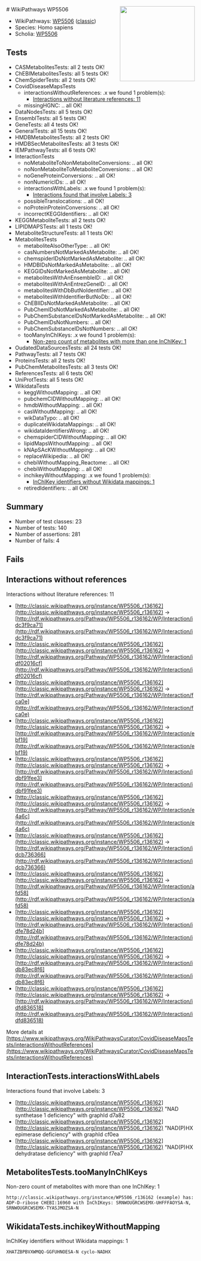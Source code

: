<img style="float: right; width: 200px" src="https://cms-assets.nporadio.nl/npo3fm/NPO-Serious-Request-Logo-Groen-Ik-Steun-RGB.png" />
# WikiPathways WP5506

* WikiPathways: [WP5506](https://wikipathways.org/pathways/WP5506) ([classic](https://classic.wikipathways.org/instance/WP5506))
* Species: Homo sapiens
* Scholia: [WP5506](https://scholia.toolforge.org/wikipathways/WP5506)
## Tests
* CASMetabolitesTests: all 2 tests OK!
* ChEBIMetabolitesTests: all 5 tests OK!
* ChemSpiderTests: all 2 tests OK!
* CovidDiseaseMapsTests
    * interactionsWithoutReferences: .x we found 1 problem(s):
        * [Interactions without literature references: 11](#9701cce2)
    * missingHGNC: .. all OK!
* DataNodesTests: all 5 tests OK!
* EnsemblTests: all 5 tests OK!
* GeneTests: all 4 tests OK!
* GeneralTests: all 15 tests OK!
* HMDBMetabolitesTests: all 2 tests OK!
* HMDBSecMetabolitesTests: all 3 tests OK!
* IEMPathwayTests: all 6 tests OK!
* InteractionTests
    * noMetaboliteToNonMetaboliteConversions: .. all OK!
    * noNonMetaboliteToMetaboliteConversions: .. all OK!
    * noGeneProteinConversions: .. all OK!
    * nonNumericIDs: .. all OK!
    * interactionsWithLabels: .x we found 1 problem(s):
        * [Interactions found that involve Labels: 3](#630d267a)
    * possibleTranslocations: .. all OK!
    * noProteinProteinConversions: .. all OK!
    * incorrectKEGGIdentifiers: .. all OK!
* KEGGMetaboliteTests: all 2 tests OK!
* LIPIDMAPSTests: all 1 tests OK!
* MetaboliteStructureTests: all 1 tests OK!
* MetabolitesTests
    * metaboliteAlsoOtherType: .. all OK!
    * casNumbersNotMarkedAsMetabolite: .. all OK!
    * chemspiderIDsNotMarkedAsMetabolite: .. all OK!
    * HMDBIDsNotMarkedAsMetabolite: .. all OK!
    * KEGGIDsNotMarkedAsMetabolite: .. all OK!
    * metabolitesWithAnEnsembleID: .. all OK!
    * metabolitesWithAnEntrezGeneID: .. all OK!
    * metabolitesWithDbButNoIdentifier: .. all OK!
    * metabolitesWithIdentifierButNoDb: .. all OK!
    * ChEBIIDsNotMarkedAsMetabolite: .. all OK!
    * PubChemIDsNotMarkedAsMetabolite: .. all OK!
    * PubChemSubstanceIDsNotMarkedAsMetabolite: .. all OK!
    * PubChemIDsNotNumbers: .. all OK!
    * PubChemSubstanceIDsNotNumbers: .. all OK!
    * tooManyInChIKeys: .x we found 1 problem(s):
        * [Non-zero count of metabolites with more than one InChIKey: 1](#a4e4037e)
* OudatedDataSourcesTests: all 24 tests OK!
* PathwayTests: all 7 tests OK!
* ProteinsTests: all 2 tests OK!
* PubChemMetabolitesTests: all 3 tests OK!
* ReferencesTests: all 6 tests OK!
* UniProtTests: all 5 tests OK!
* WikidataTests
    * keggWithoutMapping: .. all OK!
    * pubchemCIDWithoutMapping: .. all OK!
    * hmdbWithoutMapping: .. all OK!
    * casWithoutMapping: .. all OK!
    * wikDataTypo: .. all OK!
    * duplicateWikidataMappings: .. all OK!
    * wikidataIdentifiersWrong: .. all OK!
    * chemspiderCIDWithoutMapping: .. all OK!
    * lipidMapsWithoutMapping: .. all OK!
    * kNApSAcKWithoutMapping: .. all OK!
    * replaceWikipedia: .. all OK!
    * chebiWithoutMapping_Reactome: .. all OK!
    * chebiWithoutMapping: .. all OK!
    * inchikeyWithoutMapping: .x we found 1 problem(s):
        * [InChIKey identifiers without Wikidata mappings: 1](#e3a34a21)
    * retiredIdentifiers: .. all OK!


## Summary

* Number of test classes: 23
* Number of tests: 140
* Number of assertions: 281
* Number of fails: 4

## Fails

<a name="9701cce2" />

## Interactions without references

Interactions without literature references: 11

* [http://classic.wikipathways.org/instance/WP5506_r136162](http://classic.wikipathways.org/instance/WP5506_r136162) -> [http://rdf.wikipathways.org/Pathway/WP5506_r136162/WP/Interaction/idc3f9ca71](http://rdf.wikipathways.org/Pathway/WP5506_r136162/WP/Interaction/idc3f9ca71)
* [http://classic.wikipathways.org/instance/WP5506_r136162](http://classic.wikipathways.org/instance/WP5506_r136162) -> [http://rdf.wikipathways.org/Pathway/WP5506_r136162/WP/Interaction/idf02016cf](http://rdf.wikipathways.org/Pathway/WP5506_r136162/WP/Interaction/idf02016cf)
* [http://classic.wikipathways.org/instance/WP5506_r136162](http://classic.wikipathways.org/instance/WP5506_r136162) -> [http://rdf.wikipathways.org/Pathway/WP5506_r136162/WP/Interaction/fca0e](http://rdf.wikipathways.org/Pathway/WP5506_r136162/WP/Interaction/fca0e)
* [http://classic.wikipathways.org/instance/WP5506_r136162](http://classic.wikipathways.org/instance/WP5506_r136162) -> [http://rdf.wikipathways.org/Pathway/WP5506_r136162/WP/Interaction/ebf19](http://rdf.wikipathways.org/Pathway/WP5506_r136162/WP/Interaction/ebf19)
* [http://classic.wikipathways.org/instance/WP5506_r136162](http://classic.wikipathways.org/instance/WP5506_r136162) -> [http://rdf.wikipathways.org/Pathway/WP5506_r136162/WP/Interaction/idbf91fee3](http://rdf.wikipathways.org/Pathway/WP5506_r136162/WP/Interaction/idbf91fee3)
* [http://classic.wikipathways.org/instance/WP5506_r136162](http://classic.wikipathways.org/instance/WP5506_r136162) -> [http://rdf.wikipathways.org/Pathway/WP5506_r136162/WP/Interaction/e4a6c](http://rdf.wikipathways.org/Pathway/WP5506_r136162/WP/Interaction/e4a6c)
* [http://classic.wikipathways.org/instance/WP5506_r136162](http://classic.wikipathways.org/instance/WP5506_r136162) -> [http://rdf.wikipathways.org/Pathway/WP5506_r136162/WP/Interaction/idcb736366](http://rdf.wikipathways.org/Pathway/WP5506_r136162/WP/Interaction/idcb736366)
* [http://classic.wikipathways.org/instance/WP5506_r136162](http://classic.wikipathways.org/instance/WP5506_r136162) -> [http://rdf.wikipathways.org/Pathway/WP5506_r136162/WP/Interaction/afd58](http://rdf.wikipathways.org/Pathway/WP5506_r136162/WP/Interaction/afd58)
* [http://classic.wikipathways.org/instance/WP5506_r136162](http://classic.wikipathways.org/instance/WP5506_r136162) -> [http://rdf.wikipathways.org/Pathway/WP5506_r136162/WP/Interaction/idfe78d24b](http://rdf.wikipathways.org/Pathway/WP5506_r136162/WP/Interaction/idfe78d24b)
* [http://classic.wikipathways.org/instance/WP5506_r136162](http://classic.wikipathways.org/instance/WP5506_r136162) -> [http://rdf.wikipathways.org/Pathway/WP5506_r136162/WP/Interaction/idb83ec8f6](http://rdf.wikipathways.org/Pathway/WP5506_r136162/WP/Interaction/idb83ec8f6)
* [http://classic.wikipathways.org/instance/WP5506_r136162](http://classic.wikipathways.org/instance/WP5506_r136162) -> [http://rdf.wikipathways.org/Pathway/WP5506_r136162/WP/Interaction/idfd836518](http://rdf.wikipathways.org/Pathway/WP5506_r136162/WP/Interaction/idfd836518)


More details at [https://www.wikipathways.org/WikiPathwaysCurator/CovidDiseaseMapsTests/interactionsWithoutReferences](https://www.wikipathways.org/WikiPathwaysCurator/CovidDiseaseMapsTests/interactionsWithoutReferences)

<a name="630d267a" />

## InteractionTests.interactionsWithLabels

Interactions found that involve Labels: 3

* [http://classic.wikipathways.org/instance/WP5506_r136162](http://classic.wikipathways.org/instance/WP5506_r136162) "NAD 
synthetase 1 
deficiency" with graphId d7a82
* [http://classic.wikipathways.org/instance/WP5506_r136162](http://classic.wikipathways.org/instance/WP5506_r136162) "NAD(P)HX 
epimerase 
deficiency" with graphId cf0ea
* [http://classic.wikipathways.org/instance/WP5506_r136162](http://classic.wikipathways.org/instance/WP5506_r136162) "NAD(P)HX 
dehydratase 
deficiency" with graphId f7ea7


<a name="a4e4037e" />

## MetabolitesTests.tooManyInChIKeys

Non-zero count of metabolites with more than one InChIKey: 1
```
http://classic.wikipathways.org/instance/WP5506_r136162 (example) has: ADP-D-ribose CHEBI:16960 with InChIKeys: SRNWOUGRCWSEMX-UHFFFAOYSA-N, SRNWOUGRCWSEMX-TYASJMOZSA-N
```

<a name="e3a34a21" />

## WikidataTests.inchikeyWithoutMapping

InChIKey identifiers without Wikidata mappings: 1
```
XHATZBPBVXWMQQ-GGFUHNOESA-N	cyclo-NADHX
```

